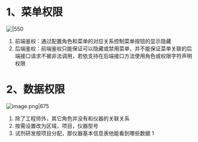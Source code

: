 # 1、菜单权限

![|550](https://yancey-note-img.oss-cn-beijing.aliyuncs.com/202307261436618.png)


1. 前端鉴权：通过配置角色和菜单的对应关系控制菜单按钮的显示隐藏
2. 后端鉴权：前端鉴权只能保证可以隐藏或禁用菜单，并不能保证菜单关联的后端接口请求不被非法调用，若依支持在后端接口方法使用角色或权限字符声明权限



# 2、数据权限

![image.png|675](https://yancey-note-img.oss-cn-beijing.aliyuncs.com/202307261434150.png)

1. 除了工程师外，其它角色并没有和仪器的关联关系
2. 按需设置改为区域，项目，仪器型号
3. 试剂研发按项目分配，那仪器基本信息表他能看到哪些数据 1 